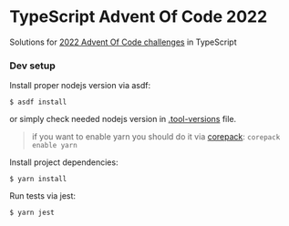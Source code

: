 # TypeScript Advent Of Code 2022

Solutions for [2022 Advent Of Code challenges](https://adventofcode.com/2022) in TypeScript

### Dev setup

Install proper nodejs version via asdf:

```
$ asdf install
```

or simply check needed nodejs version in [.tool-versions](.tool-versions) file.

> if you want to enable yarn you should do it via [corepack](https://fek.io/blog/what-is-corepack-in-node-js): `corepack enable yarn`

Install project dependencies:

```
$ yarn install
```

Run tests via jest:

```
$ yarn jest
```
